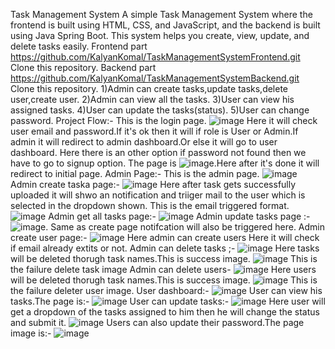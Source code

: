 Task Management System
A simple Task Management System where the frontend is built using HTML, CSS, and JavaScript, and the backend is built using Java Spring Boot. This system helps you create, view, update, and delete tasks easily.
Frontend part 
https://github.com/KalyanKomal/TaskManagementSystemFrontend.git
Clone this repository.
Backend part
https://github.com/KalyanKomal/TaskManagementSystemBackend.git
Clone this repository.
1)Admin can create tasks,update tasks,delete user,create user.
2)Admin can view all the tasks.
3)User can view his assigned tasks.
4)User can update the tasks(status).
5)User can change password.
Project Flow:-
This is the login page.
![image](https://github.com/user-attachments/assets/48807301-9ce6-434e-8e5f-6312dcc287bb)
Here it will check user email and password.If it's ok then it will if role is User or Admin.If admin it will redirect to admin dashboard.Or else it will go to user dashboard.
Here there is an other option if password not found then we have to go to signup option. 
The page is ![image](https://github.com/user-attachments/assets/72d6f961-3bd2-4aec-b2d3-c8fbc51c87d2).Here after it's done it will redirect to initial page.
Admin Page:-
This is the admin page.
![image](https://github.com/user-attachments/assets/c709dcd4-b458-48d0-8318-d483095c2d30)
Admin create taska page:-
![image](https://github.com/user-attachments/assets/6869f270-3141-4052-8b7d-4e08fe7c2a54) 
Here after task gets successfully uploaded it will shwo an notification and triiger mail to the user which is selected in the dropdown shown.
This is the email triggered format.
![image](https://github.com/user-attachments/assets/8a6042e3-c109-4def-add1-c29832e410eb)
Admin get all tasks page:-
![image](https://github.com/user-attachments/assets/dcfc0694-01a7-49b6-9e91-52a86219e72e)
Admin update tasks page :-
![image](https://github.com/user-attachments/assets/32f6193d-3fee-4ccd-bdf5-66b01ec0d679).
Same as create page notifcation will also be triggered here.
Admin create user page:-
![image](https://github.com/user-attachments/assets/cb06db56-882b-48e4-987e-0f2839f535b6) 
Here admin can create users Here it will check if email already extits or not.
Admin can delete tasks ;-
![image](https://github.com/user-attachments/assets/e181c3bd-8b63-40d4-a20d-c1accdfea372) 
Here tasks will be deleted thorugh task names.This is success image.
![image](https://github.com/user-attachments/assets/146cc32f-9fa6-4c6c-bbc2-0a281c452165) 
This is the failure delete task image
Admin can delete users-
![image](https://github.com/user-attachments/assets/8f91d398-e479-49ba-8fc7-b3f103a6980e) 
Here users will be deleted thorugh task names.This is success image.
![image](https://github.com/user-attachments/assets/0597d497-41a1-4357-b0cc-b8011025758b) 
This is the failure deleter user image.
User dashboard:-
![image](https://github.com/user-attachments/assets/c40fbde3-6933-4dd7-a971-0a591c227dde)
User can view his tasks.The page is:-
![image](https://github.com/user-attachments/assets/0a48401e-81a3-44b6-8d77-098b3ebeba9b)
User can update tasks:-
![image](https://github.com/user-attachments/assets/333038ec-3af8-4712-a6eb-7331c89878f8)
Here user will get a dropdown of the tasks assigned to him then he will change the status and submit it.
![image](https://github.com/user-attachments/assets/7a8427b3-6c45-4f78-983c-1bdece3e292b)
Users can also update their password.The page image is:-
![image](https://github.com/user-attachments/assets/a2e51168-d3fa-49d2-975f-e8604b0652b3)

















